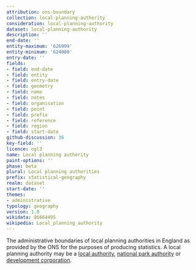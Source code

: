```yaml
---
attribution: ons-boundary
collection: local-planning-authority
consideration: local-planning-authority
dataset: local-planning-authority
description: ''
end-date: ''
entity-maximum: '626999'
entity-minimum: '624000'
entry-date: ''
fields:
- field: end-date
- field: entity
- field: entry-date
- field: geometry
- field: name
- field: notes
- field: organisation
- field: point
- field: prefix
- field: reference
- field: region
- field: start-date
github-discussion: 36
key-field: ''
licence: ogl3
name: Local planning authority
paint-options: ''
phase: beta
plural: Local planning authorities
prefix: statistical-geography
realm: dataset
start-date: ''
themes:
- administrative
typology: geography
version: 1.0
wikidata: Q6664495
wikipedia: Local_planning_authority
---
```


The administrative boundaries of local planning authorities in England as provided by the ONS for the purposes of producing statistics.
A local planning authority may be a [local authority](/dataset/local-authority), [national park authority](/dataset/national-park-authority) or [development corporation](/dataset/development-corporation).
